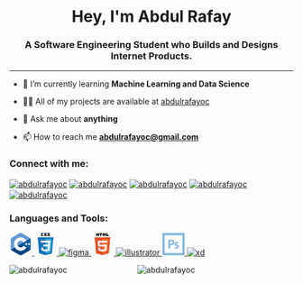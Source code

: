 <h1 align="center">Hey, I'm Abdul Rafay</h1>

<h3 align="center">A Software Engineering Student who Builds and Designs Internet Products.</h3>

<!-- <p target="blank"> <img src="https://komarev.com/ghpvc/?username=abdulrafayoc&label=Views&color=949494&style=flat" alt="abdulrafayoc" /> </p>

<p align="left"> <a href="https://github.com/ryo-ma/github-profile-trophy"><img src="https://github-profile-trophy.vercel.app/?username=abdulrafayoc" alt="abdulrafayoc" /></a> </p> 

<p target="blank"> <a href="https://twitter.com/abdulrafayoc" target="blank"><img src="https://img.shields.io/twitter/follow/abdulrafayoc?logo=twitter&style=for-the-badge" alt="abdulrafayoc" /></a> </p>-->
---
- 🔭 I’m currently learning **Machine Learning and Data Science**

<!-- - 🌱 I’m currently learning **C++ and Javascript** -->

<!-- - 🤝 I’m looking for help with **Bootstrapping a Saas Product** in future -->

- 👨‍💻 All of my projects are available at [abdulrafayoc](be.net/abdulrafayoc)

- 💬 Ask me about **anything**

- 📫 How to reach me **abdulrafayoc@gmail.com**

<h3 align="left">Connect with me:</h3>
<p align="left">
<a href="https://twitter.com/abdulrafayoc" target="blank"><img align="center" src="https://raw.githubusercontent.com/rahuldkjain/github-profile-readme-generator/master/src/images/icons/Social/twitter.svg" alt="abdulrafayoc" height="30" width="40" /></a>
<a href="https://linkedin.com/in/abdulrafayoc" target="blank"><img align="center" src="https://raw.githubusercontent.com/rahuldkjain/github-profile-readme-generator/master/src/images/icons/Social/linked-in-alt.svg" alt="abdulrafayoc" height="30" width="40" /></a>
<a href="https://instagram.com/abdulrafayoc" target="blank"><img align="center" src="https://raw.githubusercontent.com/rahuldkjain/github-profile-readme-generator/master/src/images/icons/Social/instagram.svg" alt="abdulrafayoc" height="30" width="40" /></a>
<a href="https://dribbble.com/abdulrafayoc" target="blank"><img align="center" src="https://raw.githubusercontent.com/rahuldkjain/github-profile-readme-generator/master/src/images/icons/Social/dribbble.svg" alt="abdulrafayoc" height="30" width="40" /></a>
<a href="https://www.behance.net/abdulrafayoc" target="blank"><img align="center" src="https://raw.githubusercontent.com/rahuldkjain/github-profile-readme-generator/master/src/images/icons/Social/behance.svg" alt="abdulrafayoc" height="30" width="40" /></a>
</p>

<h3 align="left">Languages and Tools:</h3>
<p align="left"> <a href="https://www.w3schools.com/cpp/" target="_blank" rel="noreferrer"> <img src="https://raw.githubusercontent.com/devicons/devicon/master/icons/cplusplus/cplusplus-original.svg" alt="cplusplus" width="40" height="40"/> </a> <a href="https://www.w3schools.com/css/" target="_blank" rel="noreferrer"> <img src="https://raw.githubusercontent.com/devicons/devicon/master/icons/css3/css3-original-wordmark.svg" alt="css3" width="40" height="40"/> </a> <a href="https://www.figma.com/" target="_blank" rel="noreferrer"> <img src="https://www.vectorlogo.zone/logos/figma/figma-icon.svg" alt="figma" width="40" height="40"/> </a> <a href="https://www.w3.org/html/" target="_blank" rel="noreferrer"> <img src="https://raw.githubusercontent.com/devicons/devicon/master/icons/html5/html5-original-wordmark.svg" alt="html5" width="40" height="40"/> </a> <a href="https://www.adobe.com/in/products/illustrator.html" target="_blank" rel="noreferrer"> <img src="https://www.vectorlogo.zone/logos/adobe_illustrator/adobe_illustrator-icon.svg" alt="illustrator" width="40" height="40"/> </a> <a href="https://www.photoshop.com/en" target="_blank" rel="noreferrer"> <img src="https://raw.githubusercontent.com/devicons/devicon/master/icons/photoshop/photoshop-line.svg" alt="photoshop" width="40" height="40"/> </a> <a href="https://www.adobe.com/products/xd.html" target="_blank" rel="noreferrer"> <img src="https://cdn.worldvectorlogo.com/logos/adobe-xd.svg" alt="xd" width="40" height="40"/> </a> </p>

<p><img align="left" src="https://github-readme-stats.vercel.app/api/top-langs?username=abdulrafayoc&show_icons=true&theme=dark&locale=en&layout=compact" alt="abdulrafayoc" width="40%" /></p>
<p><img align="right" src="https://github-readme-streak-stats.herokuapp.com/?user=abdulrafayoc&theme=dark" alt="abdulrafayoc" width="55%" /></p>
<!-- <p>&nbsp;<img align="center" src="https://github-readme-stats.vercel.app/api?username=abdulrafayoc&show_icons=true&theme=dark&cache_seconds=1800&locale=en" alt="abdulrafayoc" width="40%" /></p> -->


